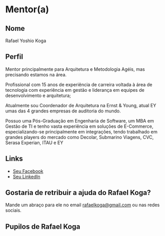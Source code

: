# Mentor(a)

## Nome

Rafael Yoshio Koga

## Perfil

Mentor principalmente para Arquitetura e Metodologia Agéis, mas precisando estamos na área.

Profissional com 15 anos de experiência de carreira voltada à área de tecnologia com experiência em gestão e liderança 
em equipes de desenvolvimento e arquitetura;

Atualmente sou Coordenador de Arquitetura na Ernst & Young, atual EY umas das 4 grandes empresas de auditoria do mundo.

Possuo uma Pós-Graduação em Engenharia de Software, um MBA em Gestão de TI e tenho vasta experiência em soluções de E-Commerce,
especializando-se principalmente em integrações, tendo trabalhado em grandes players do mercado como Decolar, Submarino Viagens, 
CVC, Serasa Experian, ITAU e EY



## Links

* [Seu Facebook](https://www.facebook.com/kogaworld)
* [Seu LinkedIn](https://www.linkedin.com/in/rkoga/)

## Gostaria de retribuir a ajuda do Rafael Koga?

Mande um abraço para ele no email rafaelkoga@gmail.com ou nas redes sociais.

## Pupilos de Rafael Koga
